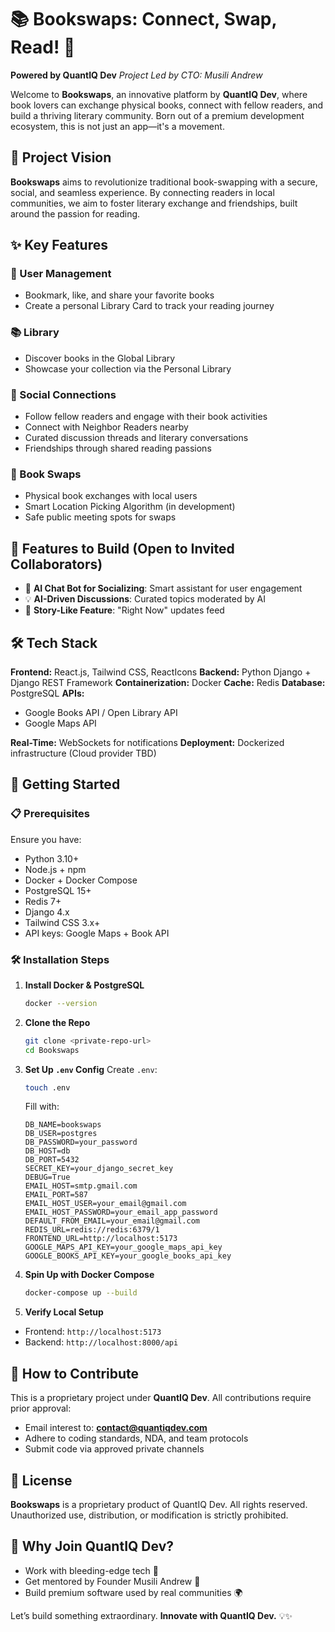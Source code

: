 # 📚 Bookswaps: Connect, Swap, Read! 🚀

**Powered by QuantIQ Dev**
*Project Led by CTO: Musili Andrew*

Welcome to **Bookswaps**, an innovative platform by **QuantIQ Dev**, where book lovers can exchange physical books, connect with fellow readers, and build a thriving literary community. Born out of a premium development ecosystem, this is not just an app—it's a movement.

## 🌟 Project Vision

**Bookswaps** aims to revolutionize traditional book-swapping with a secure, social, and seamless experience. By connecting readers in local communities, we aim to foster literary exchange and friendships, built around the passion for reading.

## ✨ Key Features

### 👤 User Management

* Bookmark, like, and share your favorite books
* Create a personal Library Card to track your reading journey

### 📚 Library

* Discover books in the Global Library
* Showcase your collection via the Personal Library

### 💬 Social Connections

* Follow fellow readers and engage with their book activities
* Connect with Neighbor Readers nearby
* Curated discussion threads and literary conversations
* Friendships through shared reading passions

### 🔄 Book Swaps

* Physical book exchanges with local users
* Smart Location Picking Algorithm (in development)
* Safe public meeting spots for swaps

## 🚧 Features to Build (Open to Invited Collaborators)

* 🤖 **AI Chat Bot for Socializing**: Smart assistant for user engagement
* 💡 **AI-Driven Discussions**: Curated topics moderated by AI
* 📸 **Story-Like Feature**: "Right Now" updates feed

## 🛠️ Tech Stack

**Frontend:** React.js, Tailwind CSS, ReactIcons
**Backend:** Python Django + Django REST Framework
**Containerization:** Docker
**Cache:** Redis
**Database:** PostgreSQL
**APIs:**

* Google Books API / Open Library API
* Google Maps API

**Real-Time:** WebSockets for notifications
**Deployment:** Dockerized infrastructure (Cloud provider TBD)

## 🚀 Getting Started

### 📋 Prerequisites

Ensure you have:

* Python 3.10+
* Node.js + npm
* Docker + Docker Compose
* PostgreSQL 15+
* Redis 7+
* Django 4.x
* Tailwind CSS 3.x+
* API keys: Google Maps + Book API

### 🛠️ Installation Steps

1. **Install Docker & PostgreSQL**

   ```bash
   docker --version
   ```

2. **Clone the Repo**

   ```bash
   git clone <private-repo-url>
   cd Bookswaps
   ```

3. **Set Up `.env` Config**
   Create `.env`:

   ```bash
   touch .env
   ```

   Fill with:

   ```env
   DB_NAME=bookswaps
   DB_USER=postgres
   DB_PASSWORD=your_password
   DB_HOST=db
   DB_PORT=5432
   SECRET_KEY=your_django_secret_key
   DEBUG=True
   EMAIL_HOST=smtp.gmail.com
   EMAIL_PORT=587
   EMAIL_HOST_USER=your_email@gmail.com
   EMAIL_HOST_PASSWORD=your_email_app_password
   DEFAULT_FROM_EMAIL=your_email@gmail.com
   REDIS_URL=redis://redis:6379/1
   FRONTEND_URL=http://localhost:5173
   GOOGLE_MAPS_API_KEY=your_google_maps_api_key
   GOOGLE_BOOKS_API_KEY=your_google_books_api_key
   ```

4. **Spin Up with Docker Compose**

   ```bash
   docker-compose up --build
   ```

5. **Verify Local Setup**

* Frontend: `http://localhost:5173`
* Backend: `http://localhost:8000/api`

## 🤝 How to Contribute

This is a proprietary project under **QuantIQ Dev**. All contributions require prior approval:

* Email interest to: **[contact@quantiqdev.com](mailto:contact@quantiqdev.com)**
* Adhere to coding standards, NDA, and team protocols
* Submit code via approved private channels

## 📜 License

**Bookswaps** is a proprietary product of QuantIQ Dev. All rights reserved. Unauthorized use, distribution, or modification is strictly prohibited.

## 🎉 Why Join QuantIQ Dev?

* Work with bleeding-edge tech 🧠
* Get mentored by Founder Musili Andrew 💼
* Build premium software used by real communities 🌍

Let’s build something extraordinary.
**Innovate with QuantIQ Dev.** 💡✨
